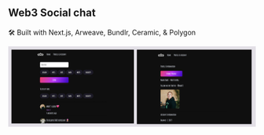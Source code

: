 ## Web3 Social chat

🛠 Built with Next.js, Arweave, Bundlr, Ceramic, & Polygon

![Web3 Social](headerimage.jpg)

